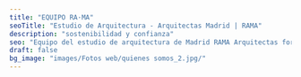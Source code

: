 ```yaml
---
title: "EQUIPO RA·MA"
seoTitle: "Estudio de Arquitectura - Arquitectas Madrid | RAMA"
description: "sostenibilidad y confianza"
seo: "Equipo del estudio de arquitectura de Madrid RAMA Arquitectas formado por Paloma Meléndez y Belén Sierra."
draft: false
bg_image: "images/Fotos web/quienes somos_2.jpg/"
---
```

